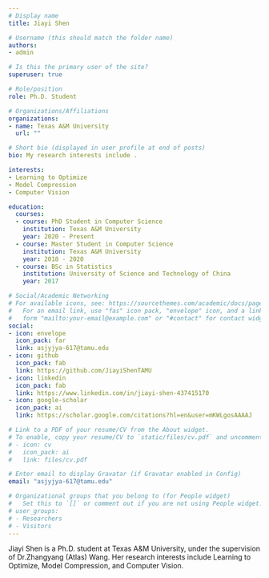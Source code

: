 ```yaml
---
# Display name
title: Jiayi Shen

# Username (this should match the folder name)
authors:
- admin

# Is this the primary user of the site?
superuser: true

# Role/position
role: Ph.D. Student 

# Organizations/Affiliations
organizations:
- name: Texas A&M University
  url: ""

# Short bio (displayed in user profile at end of posts)
bio: My research interests include .

interests:
- Learning to Optimize
- Model Compression
- Computer Vision

education:
  courses:
  - course: PhD Student in Computer Science
    institution: Texas A&M University
    year: 2020 - Present
  - course: Master Student in Computer Science
    institution: Texas A&M University
    year: 2018 - 2020
  - course: BSc in Statistics
    institution: University of Science and Technology of China
    year: 2017

# Social/Academic Networking
# For available icons, see: https://sourcethemes.com/academic/docs/page-builder/#icons
#   For an email link, use "fas" icon pack, "envelope" icon, and a link in the
#   form "mailto:your-email@example.com" or "#contact" for contact widget.
social:
- icon: envelope
  icon_pack: far
  link: asjyjya-617@tamu.edu
- icon: github
  icon_pack: fab
  link: https://github.com/JiayiShenTAMU
- icon: linkedin
  icon_pack: fab
  link: https://www.linkedin.com/in/jiayi-shen-437415170  
- icon: google-scholar
  icon_pack: ai
  link: https://scholar.google.com/citations?hl=en&user=mKWLgosAAAAJ

# Link to a PDF of your resume/CV from the About widget.
# To enable, copy your resume/CV to `static/files/cv.pdf` and uncomment the lines below.
# - icon: cv
#   icon_pack: ai
#   link: files/cv.pdf

# Enter email to display Gravatar (if Gravatar enabled in Config)
email: "asjyjya-617@tamu.edu"

# Organizational groups that you belong to (for People widget)
#   Set this to `[]` or comment out if you are not using People widget.
# user_groups:
# - Researchers
# - Visitors
---
```

Jiayi Shen is a Ph.D. student at Texas A&M University, under the supervision of Dr.Zhangyang (Atlas) Wang. Her research interests include Learning to Optimize, Model Compression, and Computer Vision.


